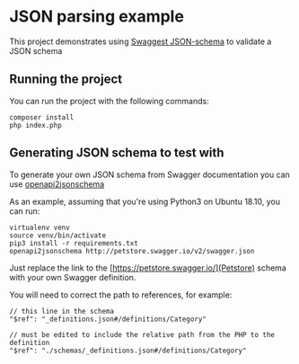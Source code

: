 # JSON parsing example

This project demonstrates using [Swaggest JSON-schema](https://github.com/swaggest/php-json-schema) to validate a JSON schema

## Running the project

You can run the project with the following commands:

    composer install
    php index.php

## Generating JSON schema to test with

To generate your own JSON schema from Swagger documentation you can use [openapi2jsonschema](https://github.com/instrumenta/openapi2jsonschema)

As an example, assuming that you're using Python3 on Ubuntu 18.10, you can run:

    virtualenv venv
    source venv/bin/activate
    pip3 install -r requirements.txt
    openapi2jsonschema http://petstore.swagger.io/v2/swagger.json

Just replace the link to the [https://petstore.swagger.io/](Petstore) schema with your own Swagger definition.

You will need to correct the path to references, for example:
    
    // this line in the schema
    "$ref": "_definitions.json#/definitions/Category"
    
    // must be edited to include the relative path from the PHP to the definition
    "$ref": "./schemas/_definitions.json#/definitions/Category"
 